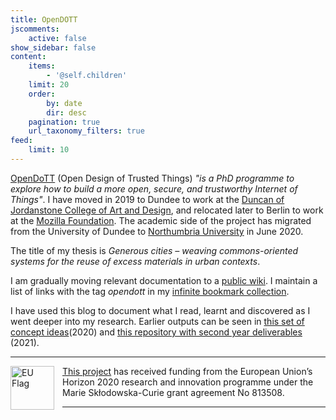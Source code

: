 ```yaml
---
title: OpenDOTT
jscomments:
    active: false
show_sidebar: false
content:
    items:
        - '@self.children'
    limit: 20
    order:
        by: date
        dir: desc
    pagination: true
    url_taxonomy_filters: true
feed:
    limit: 10
---
```


[OpenDoTT](https://opendott.org) (Open Design of Trusted Things) *"is a PhD programme to explore how to build a more open, secure, and trustworthy Internet of Things"*. I have moved in 2019 to Dundee to work at the [Duncan of Jordanstone College of Art and Design](https://www.dundee.ac.uk/djcad/), and relocated later to Berlin to work at the [Mozilla Foundation](https://foundation.mozilla.org). The academic side of the project has migrated from the University of Dundee to [Northumbria University](https://www.northumbria.ac.uk/) in June 2020.

The title of my thesis is *Generous cities – weaving commons-oriented systems for the reuse of excess materials in urban contexts*.

I am gradually moving relevant documentation to a [public wiki](https://wiki.reuse.city). I maintain a list of links with the tag *opendott* in my [infinite bookmark collection](https://links.efeefe.me/?searchtags=opendott). 

I have used this blog to document what I read, learnt and discovered as I went deeper into my research. Earlier outputs can be seen in [this set of concept ideas](../concepts)(2020) and [this repository with second year deliverables](https://github.com/opendott-smartcities/II/tree/main/WP2-deliverables) (2021).


---

<div id="europe" class="europe">
    <img src="https://opendott.org/wp-content/uploads/2020/04/flag_yellow_low.jpg" align="left" width="70px" alt='EU Flag' style="padding-right:10px" /> <a href="https://opendott.org">This project</a> has received funding from the European Union’s Horizon 2020 research and innovation programme under the Marie Skłodowska-Curie grant agreement No 813508.
</div>

---
